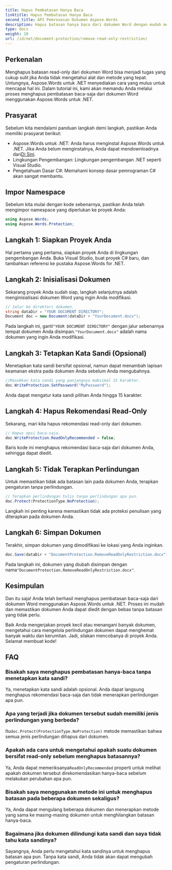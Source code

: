 ```yaml
---
title: Hapus Pembatasan Hanya Baca
linktitle: Hapus Pembatasan Hanya Baca
second_title: API Pemrosesan Dokumen Aspose.Words
description: Hapus batasan hanya baca dari dokumen Word dengan mudah menggunakan Aspose.Words untuk .NET dengan panduan langkah demi langkah kami yang terperinci. Sempurna untuk pengembang.
type: docs
weight: 10
url: /id/net/document-protection/remove-read-only-restriction/
---
```

## Perkenalan

Menghapus batasan read-only dari dokumen Word bisa menjadi tugas yang cukup sulit jika Anda tidak mengetahui alat dan metode yang tepat. Untungnya, Aspose.Words untuk .NET menyediakan cara yang mulus untuk mencapai hal ini. Dalam tutorial ini, kami akan memandu Anda melalui proses menghapus pembatasan baca-saja dari dokumen Word menggunakan Aspose.Words untuk .NET.

## Prasyarat

Sebelum kita mendalami panduan langkah demi langkah, pastikan Anda memiliki prasyarat berikut:

-  Aspose.Words untuk .NET: Anda harus menginstal Aspose.Words untuk .NET. Jika Anda belum menginstalnya, Anda dapat mendownloadnya dari[Di Sini](https://releases.aspose.com/words/net/).
- Lingkungan Pengembangan: Lingkungan pengembangan .NET seperti Visual Studio.
- Pengetahuan Dasar C#: Memahami konsep dasar pemrograman C# akan sangat membantu.

## Impor Namespace

Sebelum kita mulai dengan kode sebenarnya, pastikan Anda telah mengimpor namespace yang diperlukan ke proyek Anda:

```csharp
using Aspose.Words;
using Aspose.Words.Protection;
```

## Langkah 1: Siapkan Proyek Anda

Hal pertama yang pertama, siapkan proyek Anda di lingkungan pengembangan Anda. Buka Visual Studio, buat proyek C# baru, dan tambahkan referensi ke pustaka Aspose.Words for .NET.

## Langkah 2: Inisialisasi Dokumen

Sekarang proyek Anda sudah siap, langkah selanjutnya adalah menginisialisasi dokumen Word yang ingin Anda modifikasi.

```csharp
// Jalur ke direktori dokumen.
string dataDir = "YOUR DOCUMENT DIRECTORY";
Document doc = new Document(dataDir + "YourDocument.docx");
```

 Pada langkah ini, ganti`"YOUR DOCUMENT DIRECTORY"` dengan jalur sebenarnya tempat dokumen Anda disimpan.`"YourDocument.docx"` adalah nama dokumen yang ingin Anda modifikasi.

## Langkah 3: Tetapkan Kata Sandi (Opsional)

Menetapkan kata sandi bersifat opsional, namun dapat menambah lapisan keamanan ekstra pada dokumen Anda sebelum Anda mengubahnya.

```csharp
//Masukkan kata sandi yang panjangnya maksimal 15 karakter.
doc.WriteProtection.SetPassword("MyPassword");
```

Anda dapat mengatur kata sandi pilihan Anda hingga 15 karakter.

## Langkah 4: Hapus Rekomendasi Read-Only

Sekarang, mari kita hapus rekomendasi read-only dari dokumen.

```csharp
// Hapus opsi baca-saja.
doc.WriteProtection.ReadOnlyRecommended = false;
```

Baris kode ini menghapus rekomendasi baca-saja dari dokumen Anda, sehingga dapat diedit.

## Langkah 5: Tidak Terapkan Perlindungan

Untuk memastikan tidak ada batasan lain pada dokumen Anda, terapkan pengaturan tanpa perlindungan.

```csharp
// Terapkan perlindungan tulis tanpa perlindungan apa pun.
doc.Protect(ProtectionType.NoProtection);
```

Langkah ini penting karena memastikan tidak ada proteksi penulisan yang diterapkan pada dokumen Anda.

## Langkah 6: Simpan Dokumen

Terakhir, simpan dokumen yang dimodifikasi ke lokasi yang Anda inginkan.

```csharp
doc.Save(dataDir + "DocumentProtection.RemoveReadOnlyRestriction.docx");
```

 Pada langkah ini, dokumen yang diubah disimpan dengan nama`"DocumentProtection.RemoveReadOnlyRestriction.docx"`.

## Kesimpulan

Dan itu saja! Anda telah berhasil menghapus pembatasan baca-saja dari dokumen Word menggunakan Aspose.Words untuk .NET. Proses ini mudah dan memastikan dokumen Anda dapat diedit dengan bebas tanpa batasan yang tidak perlu. 

Baik Anda mengerjakan proyek kecil atau menangani banyak dokumen, mengetahui cara mengelola perlindungan dokumen dapat menghemat banyak waktu dan kerumitan. Jadi, silakan mencobanya di proyek Anda. Selamat membuat kode!

## FAQ

### Bisakah saya menghapus pembatasan hanya-baca tanpa menetapkan kata sandi?

Ya, menetapkan kata sandi adalah opsional. Anda dapat langsung menghapus rekomendasi baca-saja dan tidak menerapkan perlindungan apa pun.

### Apa yang terjadi jika dokumen tersebut sudah memiliki jenis perlindungan yang berbeda?

 Itu`doc.Protect(ProtectionType.NoProtection)` metode memastikan bahwa semua jenis perlindungan dihapus dari dokumen.

### Apakah ada cara untuk mengetahui apakah suatu dokumen bersifat read-only sebelum menghapus batasannya?

 Ya, Anda dapat memeriksanya`ReadOnlyRecommended` properti untuk melihat apakah dokumen tersebut direkomendasikan hanya-baca sebelum melakukan perubahan apa pun.

### Bisakah saya menggunakan metode ini untuk menghapus batasan pada beberapa dokumen sekaligus?

Ya, Anda dapat mengulang beberapa dokumen dan menerapkan metode yang sama ke masing-masing dokumen untuk menghilangkan batasan hanya-baca.

### Bagaimana jika dokumen dilindungi kata sandi dan saya tidak tahu kata sandinya?

Sayangnya, Anda perlu mengetahui kata sandinya untuk menghapus batasan apa pun. Tanpa kata sandi, Anda tidak akan dapat mengubah pengaturan perlindungan.